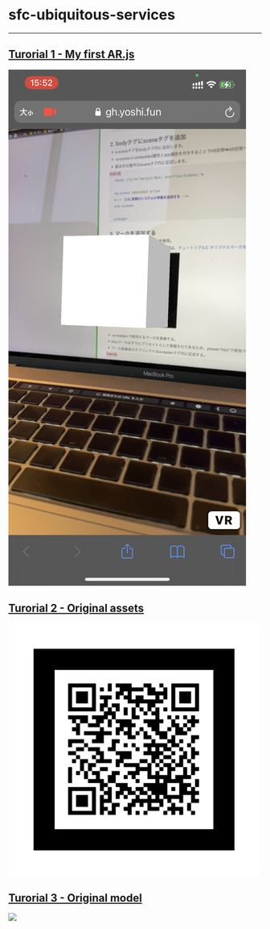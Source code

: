 # sfc-ubiquitous-services

---

## [Turorial 1 - My first AR.js](https://gh.yoshi.fun/sfc-ubiquitous-services/tutorial/1/)

![](./tutorial/1/thumb/image.png)

## [Turorial 2 - Original assets](https://gh.yoshi.fun/sfc-ubiquitous-services/tutorial/2/)

![](./tutorial/2/src/pattern-qr.png)

## [Turorial 3 - Original model](https://gh.yoshi.fun/sfc-ubiquitous-services/tutorial/3/)

![](./tutorial/3/src/santa.gif)
